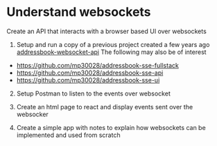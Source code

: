 # Understand websockets
Create an API that interacts with a browser based UI over websockets

1. Setup and run a copy of a previous project created a few years ago [addressbook-websocket-api](https://github.com/mp30028/addressbook-websocket-api)
The following may also be of interest 
- https://github.com/mp30028/addressbook-sse-fullstack
- https://github.com/mp30028/addressbook-sse-api
- https://github.com/mp30028/addressbook-sse-ui

2. Setup Postman to listen to the events over websocket

3. Create an html page to react and display events sent over the websocker

4. Create a simple app with notes to explain how websockets can be implemented and used from scratch